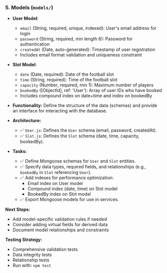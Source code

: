 ### 5. Models (`models/`)

*   **User Model**:
    *   `email` (String, required, unique, indexed): User's email address for login
    *   `password` (String, required, min length 6): Password for authentication
    *   `createdAt` (Date, auto-generated): Timestamp of user registration
    *   Includes email format validation and uniqueness constraint

*   **Slot Model**:
    *   `date` (Date, required): Date of the football slot
    *   `time` (String, required): Time of the football slot
    *   `capacity` (Number, required, min 1): Maximum number of players
    *   `bookedBy` ([ObjectId], ref: 'User'): Array of user IDs who have booked
    *   Includes compound index on date+time and index on bookedBy

*   **Functionality:** Define the structure of the data (schemas) and provide an interface for interacting with the database.
*   **Architecture:**
    *   ✅ `User.js`: Defines the `User` schema (email, password, createdAt).
    *   ✅ `Slot.js`: Defines the `Slot` schema (date, time, capacity, bookedBy).
*   **Tasks:**
    *   ✅ Define Mongoose schemas for `User` and `Slot` entities.
    *   ✅ Specify data types, required fields, and relationships (e.g., `bookedBy` in `Slot` referencing `User`).
    *   ✅ Add indexes for performance optimization:
        - Email index on User model
        - Compound index (date, time) on Slot model
        - BookedBy index on Slot model
    *   ✅ Export Mongoose models for use in services.

**Next Steps:**
- Add model-specific validation rules if needed
- Consider adding virtual fields for derived data
- Document model relationships and constraints

**Testing Strategy:**
- Comprehensive validation tests
- Data integrity tests
- Relationship tests
- Run with: `npm test`